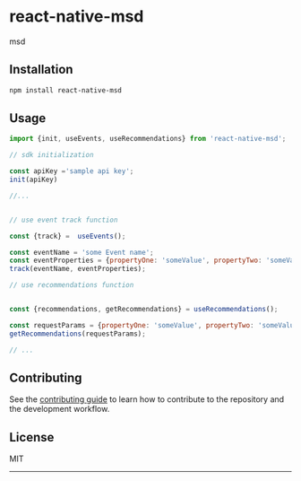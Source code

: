 # react-native-msd

msd

## Installation

```sh
npm install react-native-msd
```

## Usage

```js
import {init, useEvents, useRecommendations} from 'react-native-msd';

// sdk initialization

const apiKey ='sample api key';
init(apiKey)

//...


// use event track function

const {track} =  useEvents();

const eventName = 'some Event name';
const eventProperties = {propertyOne: 'someValue', propertyTwo: 'someValue'};
track(eventName, eventProperties);

// use recommendations function


const {recommendations, getRecommendations} = useRecommendations();

const requestParams = {propertyOne: 'someValue', propertyTwo: 'someValue'};
getRecommendations(requestParams);

// ...

```

## Contributing

See the [contributing guide](CONTRIBUTING.md) to learn how to contribute to the repository and the development workflow.

## License

MIT

---